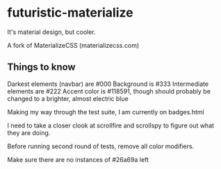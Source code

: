 # futuristic-materialize
It's material design, but cooler.

A fork of MaterializeCSS (materializecss.com)

## Things to know

Darkest elements (navbar) are #000
Background is #333
Intermediate elements are #222
Accent color is #118591, though should probably be changed to a brighter, almost electric blue

Making my way through the test suite, I am currently on badges.html

I need to take a closer clook at scrollfire and scrollspy to figure out what they are doing.

Before running second round of tests, remove all color modifiers.

Make sure there are no instances of #26a69a left